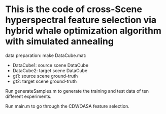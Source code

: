 # This is the code of cross-Scene hyperspectral feature selection via hybrid whale optimization algorithm with simulated annealing
data preparation:
make DataCube.mat:
 - DataCube1: source scene DataCube
 - DataCube2: target scene DataCube
 - gt1: source scene ground-truth
 - gt2: target scene ground-truth

Run generateSamples.m to generate the training and test data of ten different experiments.

Run main.m to go through the CDWOASA feature selection.
